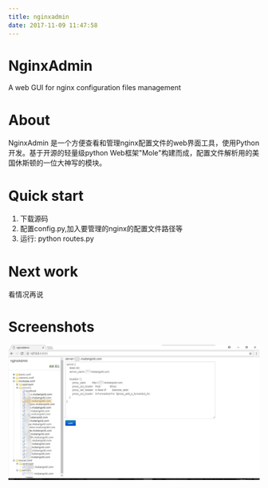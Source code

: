 ```yaml
---
title: nginxadmin
date: 2017-11-09 11:47:58
---
```



NginxAdmin
============

A web GUI for nginx configuration files management

About
========
NginxAdmin 是一个方便查看和管理nginx配置文件的web界面工具，使用Python开发。基于开源的轻量级python Web框架"Mole"构建而成，配置文件解析用的美国休斯顿的一位大神写的模块。

Quick start
========
1. 下载源码
2. 配置config.py,加入要管理的nginx的配置文件路径等
3. 运行: python routes.py

Next work
========
看情况再说

Screenshots
========

![Screenshot](https://raw.githubusercontent.com/xskh2007/xskh2007.github.io/master/images/nginxadmin/nginxadmin1.jpg) 

